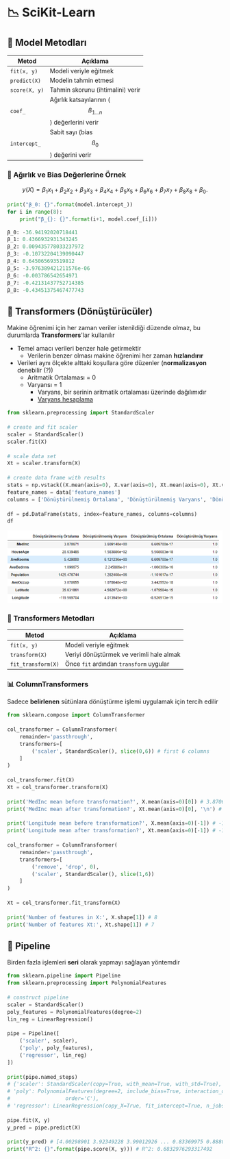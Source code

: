 # 📉 SciKit-Learn

## 🤖 Model Metodları

| Metod         | Açıklama                                                 |
| ------------- | -------------------------------------------------------- |
| `fit(x, y)`   | Modeli veriyle eğitmek                                   |
| `predict(X)`  | Modelin tahmin etmesi                                    |
| `score(X, y)` | Tahmin skorunu (ihtimalini) verir                        |
| `coef_`       | Ağırlık katsayılarının ($$ß_{1...n}$$) değerlerini verir |
| `intercept_`  | Sabit sayı (bias $$ß_0$$) değerini verir                 |

### 🎳 Ağırlık ve Bias Değerlerine Örnek

$$ y(X) = \beta_1 x_1 + \beta_2 x_2 + \beta_3 x_3 + \beta_4 x_4 + \beta_5 x_5 + \beta_6 x_6 + \beta_7 x_7 + \beta_8 x_8 + \beta_0. $$


```py
print("β_0: {}".format(model.intercept_))
for i in range(8):
    print("β_{}: {}".format(i+1, model.coef_[i]))
```

```py
β_0: -36.94192020718441
β_1: 0.4366932931343245
β_2: 0.009435778033237972
β_3: -0.10732204139090447
β_4: 0.645065693519812
β_5: -3.976389421211576e-06
β_6: -0.003786542654971
β_7: -0.42131437752714385
β_8: -0.43451375467477743
```

## 💫 Transformers (Dönüştürücüler)

Makine öğrenimi için her zaman veriler istenildiği düzende olmaz, bu durumlarda **Transformers**'lar kullanılır

- Temel amacı verileri benzer hale  getirmektir
  - Verilerin benzer olması makine öğrenimi her zaman **hızlandırır**
- Verileri aynı ölçekte alttaki koşullara göre düzenler (**normalizasyon** denebilir (?))
  - Aritmatik Ortalaması = 0
  - Varyansı = 1
    - Varyans, bir serinin aritmatik ortalaması üzerinde dağılımıdır
    - [Varyans hesaplama](https://www.wikihow.com.tr/Varyans-Nas%C4%B1l-Hesaplan%C4%B1r)

```py
from sklearn.preprocessing import StandardScaler

# create and fit scaler
scaler = StandardScaler()
scaler.fit(X)

# scale data set
Xt = scaler.transform(X)

# create data frame with results
stats = np.vstack((X.mean(axis=0), X.var(axis=0), Xt.mean(axis=0), Xt.var(axis=0))).T
feature_names = data['feature_names']
columns = ['Dönüştürülmemiş Ortalama', 'Dönüştürülmemiş Varyans', 'Dönüştürülmüş Ortalama', 'Dönüştürülmüş Varyans']

df = pd.DataFrame(stats, index=feature_names, columns=columns)
df
```

![](../../res/scikit_learn_variance.png)

### 🧱 Transformers Metodları

| Metod              | Açıklama                                 |
| ------------------ | ---------------------------------------- |
| `fit(x, y)`        | Modeli veriyle eğitmek                   |
| `transform(X)`     | Veriyi dönüştürmek ve verimli hale almak |
| `fit_transform(X)` | Önce `fit` ardından `transform` uygular  |

### 📊 ColumnTransformers

Sadece **belirlenen** sütünlara dönüştürme işlemi uygulamak için tercih edilir

```py
from sklearn.compose import ColumnTransformer

col_transformer = ColumnTransformer(
    remainder='passthrough',
    transformers=[
        ('scaler', StandardScaler(), slice(0,6)) # first 6 columns
    ]
)

col_transformer.fit(X)
Xt = col_transformer.transform(X)

print('MedInc mean before transformation?', X.mean(axis=0)[0]) # 3.8706710029069766
print('MedInc mean after transformation?', Xt.mean(axis=0)[0], '\n') # 6.609699867535816e-17

print('Longitude mean before transformation?', X.mean(axis=0)[-1]) # -119.56970445736432
print('Longitude mean after transformation?', Xt.mean(axis=0)[-1]) # -119.56970445736432

col_transformer = ColumnTransformer(
    remainder='passthrough',
    transformers=[
        ('remove', 'drop', 0),
        ('scaler', StandardScaler(), slice(1,6))
    ]
)

Xt = col_transformer.fit_transform(X)

print('Number of features in X:', X.shape[1]) # 8
print('Number of features Xt:', Xt.shape[1]) # 7
```

## 🍢 Pipeline

Birden fazla işlemleri **seri** olarak yapmayı sağlayan yöntemdir

```py
from sklearn.pipeline import Pipeline
from sklearn.preprocessing import PolynomialFeatures

# construct pipeline
scaler = StandardScaler()
poly_features = PolynomialFeatures(degree=2)
lin_reg = LinearRegression()

pipe = Pipeline([
    ('scaler', scaler),
    ('poly', poly_features),
    ('regressor', lin_reg)
])

print(pipe.named_steps)
# {'scaler': StandardScaler(copy=True, with_mean=True, with_std=True),
# 'poly': PolynomialFeatures(degree=2, include_bias=True, interaction_only=False,
#                  order='C'),
# 'regressor': LinearRegression(copy_X=True, fit_intercept=True, n_jobs=None, normalize=False)}

pipe.fit(X, y)
y_pred = pipe.predict(X)

print(y_pred) # [4.00298901 3.92349228 3.99012926 ... 0.83369975 0.88801566 0.97559649]
print("R^2: {}".format(pipe.score(X, y))) # R^2: 0.6832976293317492
```

